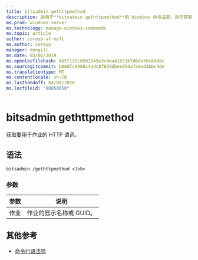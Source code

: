 ```yaml
---
title: bitsadmin gethttpmethod
description: 适用于**bitsadmin gethttpmethod**的 Windows 命令主题，用于获取用于作业的 HTTP 谓词。
ms.prod: windows-server
ms.technology: manage-windows-commands
ms.topic: article
author: coreyp-at-msft
ms.author: coreyp
manager: dongill
ms.date: 03/01/2019
ms.openlocfilehash: 4b5f131c8502545e3c4ea4107167d6da56c68d8c
ms.sourcegitcommit: b00d7c8968c4adc8f699dbee694afe6ed36bc9de
ms.translationtype: MT
ms.contentlocale: zh-CN
ms.lasthandoff: 04/08/2020
ms.locfileid: "80850650"
---
```

# <a name="bitsadmin-gethttpmethod"></a>bitsadmin gethttpmethod

获取要用于作业的 HTTP 谓词。

## <a name="syntax"></a>语法

```
bitsadmin /gethttpmethod <Job>
```

### <a name="parameters"></a>参数

| 参数 | 说明 |
| -------------- | -------------- |
| 作业 | 作业的显示名称或 GUID。 |

## <a name="additional-references"></a>其他参考

- [命令行语法项](command-line-syntax-key.md)